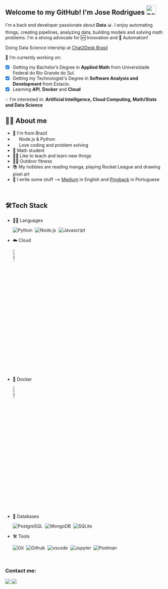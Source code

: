 ## Welcome to my GitHub! I'm Jose Rodrigues <img width="30" src="https://emojis.slackmojis.com/emojis/images/1593555389/9579/blob_excited.gif?1593555389" alt="party blob"/>

I'm a back end developer passionate about **Data** 📊. I enjoy automating things, creating pipelines, analyzing data, building models and solving math problems. I'm a strong advocate for 🆕 Innovation and 🤖 Automation! 

Doing Data Science intership at <a href="https://chat2desk.com.br/">Chat2Desk Brasil</a>

🔭 I’m currently working on:
- [X] Getting my Bachelor’s Degree in **Applied Math** from Universidade Federal do Rio Grande do Sul.
- [X] Getting my Technologist's Degree in **Software Analysis and Development** from Estacio.
- [X] Learning **API**, **Docker** and **Cloud**
	
:bulb: I'm interested in:  **Artificial Intelligence, Cloud Computing, Math/Stats and Data Science**
<br>
<!-- & <img width="16" src="https://cdn.jsdelivr.net/gh/devicons/devicon/icons/r/r-original.svg" alt="" /> !-->
## 👩‍💻 About me
* 💚 I'm from Brazil 
* <img width="16" src="https://cdn.jsdelivr.net/gh/devicons/devicon/icons/nodejs/nodejs-original.svg" alt="" /> Node.js & Python <img width="16" src="https://cdn3.iconfinder.com/data/icons/logos-and-brands-adobe/512/267_Python-512.png" alt="" />
* <img width="16" src="https://about.gitlab.com/images/blogimages/GitLab-Dev.png" alt="" />  Love coding and problem solving
* 📐 Math student
* 👩‍🏫 Like to teach and learn new things
* 🤸‍♂️ Outdoor fitness
* 📚 My hobbies are reading manga, playing Rocket League and drawing pixel art
* 📝 I write some stuff --> <a href="https://medium.com/@runiorr">Medium</a> in English and <a href="https://pingback.com/runiorr">Pingback</a> in Portuguese
<br>

## 🛠️Tech Stack
- 👩‍💻 Languages
  
    ![Python](https://img.shields.io/badge/-Python-05122A?style=flat&logo=python)&nbsp;
    ![Node.js](https://img.shields.io/badge/-Node.js-05122A?style=flat&logo=node.js)&nbsp;
    ![Javascript](https://img.shields.io/badge/-Javascript-05122A?style=flat&logo=javascript)&nbsp;
    
- ☁️ Cloud
      
    <img src="https://img.shields.io/badge/wait-loading-blue" alt="Loading" title="Loading" width="10%" />
    
- 🚢 Docker
      
    <img src="https://img.shields.io/badge/wait-loading-blue" alt="Loading" title="Loading" width="10%" />
    
- 🐘 Databases
  
    ![PostgreSQL](https://img.shields.io/badge/-PostgreSQL-05122A?style=flat&logo=postgresql)&nbsp;
    ![MongoDB](https://img.shields.io/badge/-MongoDB-05122A?style=flat&logo=mongodb)&nbsp;
    ![SQLite](https://img.shields.io/badge/-SQLite-05122A?style=flat&logo=sqlite)&nbsp;
    
- 🛠 Tools
  
    ![Git](https://img.shields.io/badge/-Git-05122A?style=flat&logo=git)&nbsp;
    ![Github](https://img.shields.io/badge/-Github-05122A?style=flat&logo=github)&nbsp;
    ![vscode](https://img.shields.io/badge/-VSCode-05122A?style=flat&logo=visualstudiocode)&nbsp;
    ![Jupyter](https://img.shields.io/badge/-Jupyter-05122A?style=flat&logo=jupyter)&nbsp;
    ![Postman](https://img.shields.io/badge/-Postman-05122A?style=flat&logo=postman)&nbsp;
    
    

<br>


### Contact me:

<div>
<a href = "mailto:joseluisrjunior@gmail.com"><img src="https://img.shields.io/badge/Gmail-D14836?style=for-the-badge&logo=gmail&logoColor=white" target="_blank"></a>
<a href="https://www.linkedin.com/in/joserodrigs" target="_blank"><img src="https://img.shields.io/badge/-LinkedIn-%230077B5?style=for-the-badge&logo=linkedin&logoColor=white" target="_blank"></a>
</div>
